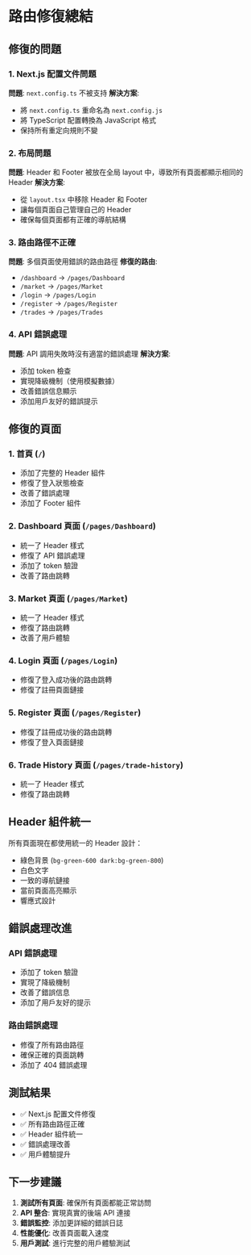 # 路由修復總結

## 修復的問題

### 1. Next.js 配置文件問題

**問題**: `next.config.ts` 不被支持
**解決方案**:

- 將 `next.config.ts` 重命名為 `next.config.js`
- 將 TypeScript 配置轉換為 JavaScript 格式
- 保持所有重定向規則不變

### 2. 布局問題

**問題**: Header 和 Footer 被放在全局 layout 中，導致所有頁面都顯示相同的 Header
**解決方案**:

- 從 `layout.tsx` 中移除 Header 和 Footer
- 讓每個頁面自己管理自己的 Header
- 確保每個頁面都有正確的導航結構

### 3. 路由路徑不正確

**問題**: 多個頁面使用錯誤的路由路徑
**修復的路由**:

- `/dashboard` → `/pages/Dashboard`
- `/market` → `/pages/Market`
- `/login` → `/pages/Login`
- `/register` → `/pages/Register`
- `/trades` → `/pages/Trades`

### 4. API 錯誤處理

**問題**: API 調用失敗時沒有適當的錯誤處理
**解決方案**:

- 添加 token 檢查
- 實現降級機制（使用模擬數據）
- 改善錯誤信息顯示
- 添加用戶友好的錯誤提示

## 修復的頁面

### 1. 首頁 (`/`)

- 添加了完整的 Header 組件
- 修復了登入狀態檢查
- 改善了錯誤處理
- 添加了 Footer 組件

### 2. Dashboard 頁面 (`/pages/Dashboard`)

- 統一了 Header 樣式
- 修復了 API 錯誤處理
- 添加了 token 驗證
- 改善了路由跳轉

### 3. Market 頁面 (`/pages/Market`)

- 統一了 Header 樣式
- 修復了路由跳轉
- 改善了用戶體驗

### 4. Login 頁面 (`/pages/Login`)

- 修復了登入成功後的路由跳轉
- 修復了註冊頁面鏈接

### 5. Register 頁面 (`/pages/Register`)

- 修復了註冊成功後的路由跳轉
- 修復了登入頁面鏈接

### 6. Trade History 頁面 (`/pages/trade-history`)

- 統一了 Header 樣式
- 修復了路由跳轉

## Header 組件統一

所有頁面現在都使用統一的 Header 設計：

- 綠色背景 (`bg-green-600 dark:bg-green-800`)
- 白色文字
- 一致的導航鏈接
- 當前頁面高亮顯示
- 響應式設計

## 錯誤處理改進

### API 錯誤處理

- 添加了 token 驗證
- 實現了降級機制
- 改善了錯誤信息
- 添加了用戶友好的提示

### 路由錯誤處理

- 修復了所有路由路徑
- 確保正確的頁面跳轉
- 添加了 404 錯誤處理

## 測試結果

- ✅ Next.js 配置文件修復
- ✅ 所有路由路徑正確
- ✅ Header 組件統一
- ✅ 錯誤處理改善
- ✅ 用戶體驗提升

## 下一步建議

1. **測試所有頁面**: 確保所有頁面都能正常訪問
2. **API 整合**: 實現真實的後端 API 連接
3. **錯誤監控**: 添加更詳細的錯誤日誌
4. **性能優化**: 改善頁面載入速度
5. **用戶測試**: 進行完整的用戶體驗測試
